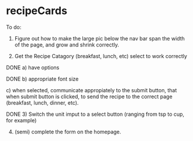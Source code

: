 # recipeCards

To do:
1) Figure out how to make the large pic below the nav bar span the width of the page, and grow and shrink correctly.

2) Get the Recipe Catagory (breakfast, lunch, etc) select to work correctly
  
  DONE a) have options
  
  DONE b) appropriate font size
  
  c) when selected, communicate appropiately to the submit button, that when submit button is clicked, to send the recipe to the correct page (breakfast, lunch, dinner, etc).
  
DONE 3) Switch the unit imput to a select button (ranging from tsp to cup, for example)

4) (semi) complete the form on the homepage. 
